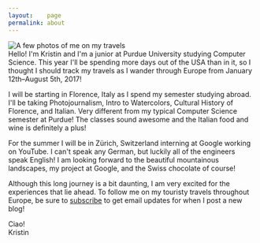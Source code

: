 ```yaml
---
layout:    page
permalink: about
---
```


![A few photos of me on my travels](http://static.kristinthetourist.com/AboutMe.jpg)
<br>
Hello! I'm Kristin and I'm a junior at Purdue University studying Computer Science.  This year I'll be spending more days out of the USA than in it, so I thought I should track my travels as I wander through Europe from January 12th&ndash;August 5th, 2017!

I will be starting in Florence, Italy as I spend my semester studying abroad. I'll be taking Photojournalism, Intro to Watercolors, Cultural History of Florence, and Italian.  Very different from my typical Computer Science semester at Purdue!  The classes sound awesome and the Italian food and wine is definitely a plus!

For the summer I will be in Zürich, Switzerland interning at Google working on YouTube.  I can't speak any German, but luckily all of the engineers speak English!  I am looking forward to the beautiful mountainous landscapes, my project at Google, and the Swiss chocolate of course!

Although this long journey is a bit daunting, I am very excited for the experiences that lie ahead.  To follow me on my touristy travels throughout Europe, be sure to [subscribe](/subscribe) to get email updates for when I post a new blog!

Ciao! <br>
Kristin